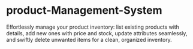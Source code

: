 # product-Management-System
Effortlessly manage your product inventory: list existing products with details, add new ones with price and stock, update attributes seamlessly, and swiftly delete unwanted items for a clean, organized inventory.
